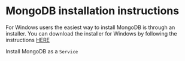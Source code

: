 # MongoDB installation instructions

For Windows users the easiest way to install MongoDB is through an installer. You can download the installer for Windows by following the instructions [HERE](https://docs.mongodb.com/manual/tutorial/install-mongodb-on-windows/#install-mongodb-community-edition)

Install MongoDB as a `Service`